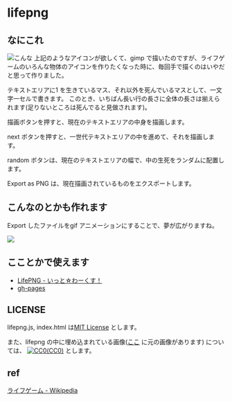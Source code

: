 # lifepng

## なにこれ

![こんな](https://nna774.net/img/glider.png)
上記のようなアイコンが欲しくて、gimp で描いたのですが、ライフゲームのいろんな物体のアイコンを作りたくなった時に、毎回手で描くのはいやだと思って作りました。

テキストエリアに1 を生きているマス、それ以外を死んでいるマスとして、一文字一セルで書きます。
このとき、いちばん長い行の長さに全体の長さは揃えられます(足りないところは死んでると見做されます)。

描画ボタンを押すと、現在のテキストエリアの中身を描画します。

next ボタンを押すと、一世代テキストエリアの中を進めて、それを描画します。

random ボタンは、現在のテキストエリアの幅で、中の生死をランダムに配置します。

Export as PNG は、現在描画されているものをエクスポートします。

## こんなのとかも作れます

Export したファイルをgif アニメーションにすることで、夢が広がりますね。

![](https://nna774.net/img/life/clock2.gif)


## こことかで使えます

* [LifePNG - いっと☆わーくす！](https://nna774.net/lifepng/)
* [gh-pages](http://nna774.github.io/lifepng/)

## LICENSE
lifepng.js, index.html は[MIT License](http://opensource.org/licenses/mit-license.php) とします。

また、lifepng の中に埋め込まれている画像([ここ](https://nna774.net/lifepng/life/) に元の画像があります) については、
<a rel="license" href="http://creativecommons.org/publicdomain/zero/1.0/"><img src="http://i.creativecommons.org/p/zero/1.0/80x15.png" style="border-style: none;" alt="CC0" />(CC0)</a> とします。

## ref

[ライフゲーム - Wikipedia](https://ja.wikipedia.org/wiki/%E3%83%A9%E3%82%A4%E3%83%95%E3%82%B2%E3%83%BC%E3%83%A0)
